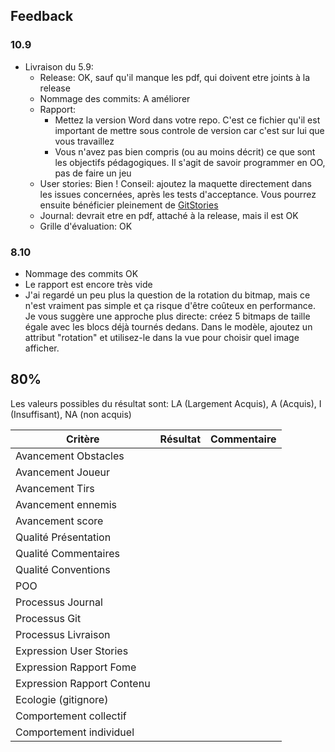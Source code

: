 ## Feedback

### 10.9

- Livraison du 5.9:
  - Release: OK, sauf qu'il manque les pdf, qui doivent etre joints à la release
  - Nommage des commits: A améliorer
  - Rapport:
    - Mettez la version Word dans votre repo. C'est ce fichier qu'il est important de mettre sous controle de version car c'est sur lui que vous travaillez
    - Vous n'avez pas bien compris (ou au moins décrit) ce que sont les objectifs pédagogiques. Il s'agit de savoir programmer en OO, pas de faire un jeu
  - User stories: Bien ! Conseil: ajoutez la maquette directement dans les issues concernées, après les tests d'acceptance. Vous pourrez ensuite bénéficier pleinement de [GitStories](https://github.com/ETML-INF/GitStories)
  - Journal: devrait etre en pdf, attaché à la release, mais il est OK
  - Grille d'évaluation: OK

### 8.10

- Nommage des commits OK
- Le rapport est encore très vide
- J'ai regardé un peu plus la question de la rotation du bitmap, mais ce n'est vraiment pas simple et ça risque d'être coûteux en performance. Je vous suggère une approche plus directe: créez 5 bitmaps de taille égale avec les blocs déjà tournés dedans. Dans le modèle, ajoutez un attribut "rotation" et utilisez-le dans la vue pour choisir quel image afficher.

## 80%

Les valeurs possibles du résultat sont: LA (Largement Acquis), A (Acquis), I (Insuffisant), NA (non acquis)

| Critère                    | Résultat | Commentaire |
| -------------------------- | -------- | ----------- |
| Avancement Obstacles       |          |             |
| Avancement Joueur          |          |             |
| Avancement Tirs            |          |             |
| Avancement ennemis         |          |             |
| Avancement score           |          |             |
| Qualité Présentation       |          |             |
| Qualité Commentaires       |          |             |
| Qualité Conventions        |          |             |
| POO                        |          |             |
| Processus Journal          |          |             |
| Processus Git              |          |             |
| Processus Livraison        |          |             |
| Expression User Stories    |          |             |
| Expression Rapport Fome    |          |             |
| Expression Rapport Contenu |          |             |
| Ecologie (gitignore)       |          |             |
| Comportement collectif     |          |             |
| Comportement individuel    |          |             |
